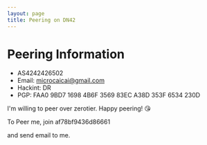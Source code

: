 ```yaml
---
layout: page
title: Peering on DN42
---
```


# Peering Information

* AS4242426502
* Email: microcaicai@gmail.com
* Hackint: DR
* PGP: FAA0 9BD7 1698 4B6F 3569 83EC A38D 353F 6534 230D

I'm willing to peer over zerotier.
Happy peering! 😘


To Peer me, join af78bf9436d86661

and send email to me.



